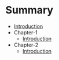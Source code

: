 # Summary

* [Introduction](README.md)
* Chapter-1
    * [Introduction](Chapter-1/Introduction.md)
* Chapter-2
    * [Introduction](Chapter-2/Introduction.md)


